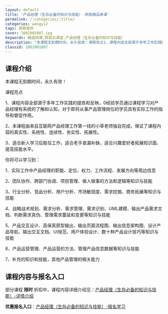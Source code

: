 ```yaml
---
layout: default
title: '产品经理（生存必备的知识与技能）-网易精品单课'
permalink: /:categories/:title/
categories: wangyi2
tags: 网易提供
cover: 1002901007.jpg
keywords: 精选网课,网易云课堂,产品经理（生存必备的知识与技能）
description: "本课程无到期时间，永久有效！课程亮点1、课程内容全部源于多年工作实践的提炼和反映，0经验学员通过课程学习对产品经理有系统的了解和认知，对于即将从事产品管理岗位的学员具有实际工作的指导和督促作"
classid: 1002901007
---
```


## 课程介绍

本课程无到期时间，永久有效！



课程亮点

1、课程内容全部源于多年工作实践的提炼和反映，0经验学员通过课程学习对产品经理有系统的了解和认知，对于即将从事产品管理岗位的学员具有实际工作的指导和督促作用。

2、本课程由来自互联网产品经理工作第一线的小草老师独自完成，保证了课程内容的真实性、系统性、连续性、务实性、拓展性。

3、适合新人学习后胜任工作，适合老手查漏补缺，适合兴趣爱好者拓展知识面、提高技能水平。



你将可以学习到：

1、实际工作中产品经理的职能、定位、权力、工作流程、发展方向等周边信息

2、团队协作、跨部门协调、项目管理、做人做事的方法和逻辑等知识与技能

3、行业分析、竞品分析、用户分析、市场敏锐度、需求挖掘、商务拓展等知识与技能

4、战略战术规划、需求分析、需求管理、需求识别、UML建模、输出产品需求文档、判断需求真伪、管理需求蔓延和变更等知识与技能

5、产品交互设计、高保真原型输出、输出页面流程图、输出信息架构图、设计产品导航、输出交互文档、UI规范、用户体验设计、数十种产品设计技巧等知识与技能

6、产品运营管理、产品运营的方法、管理产品信息数据等知识与技能

7、补充的知识和技能，其他产品管理的相关能力

## 课程内容与报名入口

部分课程 **限时** 折扣中，课程内容详细介绍见：[产品经理（生存必备的知识与技能）-详情介绍](https://study.163.com/course/introduction/1002901007.htm?share=1&shareId=1025206652&utm_campaign=share&utm_medium=iphoneShare&utm_source=&utm_u=1025206652)

**优惠报名入口**：[产品经理（生存必备的知识与技能）-报名学习](https://study.163.com/course/introduction/1002901007.htm?share=1&shareId=1025206652&utm_campaign=share&utm_medium=iphoneShare&utm_source=&utm_u=1025206652)

